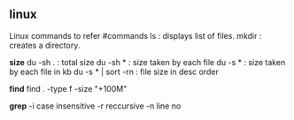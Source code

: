## linux
Linux commands to refer
#commands
ls : displays list of files.
mkdir : creates a directory.

**size**
du -sh .  : total size
du -sh *  : size taken by each file
du -s *   : size taken by each file in kb
du -s * | sort -rn :  file size in desc order

**find**
find . -type f -size "+100M"

**grep**
-i case insensitive
-r reccursive
-n line no
